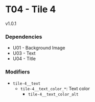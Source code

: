 # T04 - Tile 4
v1.0.1

### Dependencies
* U01 - Background Image
* U03 - Text
* U04 - Title

### Modifiers
* `tile-4__text`
    * `tile-4__text_color_*`: Text color
        * `tile-4__text_color_alt`
